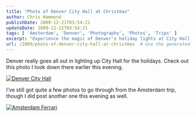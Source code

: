 ```yaml
---
title: "Photo of Denver City Hall at Christmas"
author: Chris Hammond
publishDate: 2009-12-21T03:54:21
updateDate: 2009-12-21T03:54:21
tags: [ 'Amsterdam', 'Denver', 'Photography', 'Photos', 'Trips' ]
excerpt: "Experience the magic of Denver's holiday lights at City Hall in this enchanting photo. Stay tuned for more festive snapshots from Amsterdam! ✨🎄 #DenverLights #HolidayMagic"
url: /2009/photo-of-denver-city-hall-at-christmas  # Use the generated URL with year
---
```

<p>Denver really goes all out in lighting up City Hall for the holidays. Check out this photo I took down there earlier this evening.</p>  <p><a title="Denver City Hall" href="https://www.flickr.com/photos/17726343@N00/4202961850/"><img border="0" alt="Denver City Hall" src="https://static.flickr.com/2563/4202961850_b7c1beee99.jpg" /></a></p>  <p></p>  <p>I’ve still got quite a few photos to go through from the Amsterdam trip, though I did post another one this evening as well.</p>  <p><a title="Amsterdam Ferrari" href="https://www.flickr.com/photos/17726343@N00/4202930248/"><img border="0" alt="Amsterdam Ferrari" src="https://static.flickr.com/2510/4202930248_3642ae520b.jpg" /></a></p>


